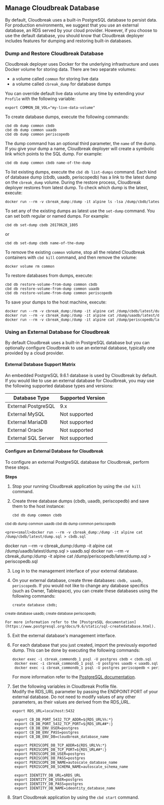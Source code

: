 ## Manage Cloudbreak Database

By default, Cloudbreak uses a built-in PostgreSQL database to persist data. For production environments, we suggest that you use an external database, an RDS served by your cloud provider. However, if you choose to use the default database, you should know that Cloudbreak deployer includes features for dumping and restoring built-in databases.


### Dump and Restore Cloudbreak Database 

Cloudbreak deployer uses Docker for the underlying infrastructure and uses Docker volume for storing data. There are two separate volumes: 

* a volume called `common` for storing live data  
* a volume called `cbreak_dump` for database dumps 

You can override default live data volume any time by extending your `Profile` with the following variable:

<pre><small>export COMMON_DB_VOL="my-live-data-volume"
</small></pre>

To create database dumps, execute the following commands:

<pre><small>cbd db dump common cbdb
cbd db dump common uaadb
cbd db dump common periscopedb
</small></pre>

The dump command has an optional third parameter, the `name` of the dump. If you give your dump a name, Cloudbreak deployer will create a symbolic link which points to the SQL dump. For example: 

<pre><small>cbd db dump common cbdb name-of-the-dump
</small></pre>

To list existing dumps, execute the `cbd db list-dumps` command. Each kind of database dump (cbdb, uaadb, periscopedb) has a link to the latest dump on the `cbreak_dump` volume. During the restore process, Cloudbreak deployer restores from latest dump. To check which dump is the latest, execute:

<pre><small>docker run --rm -v cbreak_dump:/dump -it alpine ls -lsa /dump/cbdb/latest
</small></pre>

To set any of the existing dumps as latest use the `set-dump` command. You can set both regular or named dumps. For example: 

<pre><small>cbd db set-dump cbdb 20170628_1805
</small></pre>
or
<pre><small>cbd db set-dump cbdb name-of-the-dump
</small></pre>

To remove the existing `common` volume, stop all the related Cloudbreak containers with `cbd kill` command, and then remove the volume:

<pre><small>docker volume rm common
</small></pre>

To restore databases from dumps, execute:

<pre><small>cbd db restore-volume-from-dump common cbdb
cbd db restore-volume-from-dump common uaadb
cbd db restore-volume-from-dump common periscopedb
</small></pre>

To save your dumps to the host machine, execute:

<pre><small>docker run --rm -v cbreak_dump:/dump -it alpine cat /dump/cbdb/latest/dump.sql > cbdb.sql
docker run --rm -v cbreak_dump:/dump -it alpine cat /dump/uaadb/latest/dump.sql > uaadb.sql
docker run --rm -v cbreak_dump:/dump -it alpine cat /dump/periscopedb/latest/dump.sql > periscopedb.sql
</small></pre>


### Using an External Database for Cloudbreak 

By default Cloudbreak uses a built-in PostgreSQL database but you can optionally configure Cloudbreak to use an external database, typically one provided by a cloud provider.

#### External Database Support Matrix

An embedded PostgreSQL 9.6.1 database is used by Cloudbreak by default. If you would like to use an external database for Cloudbreak, you may use the following supported database types and versions: 

| Database Type | Supported Version |
|---|---| 
| External PostgreSQL | 9.x |
| External MySQL | Not supported |
| External MariaDB | Not supported |
| External Oracle | Not supported |
| External SQL Server | Not supported |


#### Configure an External Database for Cloudbreak 

To configure an external PostgreSQL database for Cloudbreak, perform these steps. 

**Steps**

1. Stop your running Cloudbreak application by using the `cbd kill` command.  

[Comment]: <> (Or `docker exec -it cbreak_commondb_1 bash` ?)
 
 
2. Create three database dumps (cbdb, uaadb, periscopedb) and save them to the host instance:  

    <pre><small>cbd db dump common cbdb
cbd db dump common uaadb
cbd db dump common periscopedb</small></pre>

    <pre><small>docker run --rm -v cbreak_dump:/dump -it alpine cat /dump/cbdb/latest/dump.sql > cbdb.sql
docker run --rm -v cbreak_dump:/dump -it alpine cat /dump/uaadb/latest/dump.sql > uaadb.sql
docker run --rm -v cbreak_dump:/dump -it alpine cat /dump/periscopedb/latest/dump.sql > periscopedb.sql</small></pre>


3. Log in to the management interface of your external database.
 
4. On your external database, create three databases: `cbdb, uaadb, periscopedb`. If you would not like to change any database specifics (such as Owner, Tablespace), you can create these databases using the following commands:
   
    <pre><small>create database cbdb;
create database uaadb;
create database periscopedb;</small></pre>
        
    For more information refer to the [PostgreSQL documentation](https://www.postgresql.org/docs/9.6/static/sql-createdatabase.html).

5. Exit the external database's management interface.  
    
6. For each database that you just created, import the previously exported dump. This can be done by executing the following commands:

    <pre><small>docker exec -i cbreak_commondb_1 psql -U postgres cbdb < cbdb.sql
    docker exec -i cbreak_commondb_1 psql -U postgres uaadb < uaadb.sql
    docker exec -i cbreak_commondb_1 psql -U postgres periscopedb < periscopedb.sql</small></pre>
    
    For more information refer to the [PostgreSQL documentation](https://www.postgresql.org/docs/9.6/static/backup-dump.html#BACKUP-DUMP-RESTORE).
    
7. Set the following variables in Cloudbreak Profile file.  
    Modify the RDS_URL parameter by passing the ENDPOINT:PORT of your external database. Do not need to modify values of any other parameters, as their values are derived from the RDS_URL.

    <pre><small>export RDS_URL=localhost:5432
    
    export CB_DB_PORT_5432_TCP_ADDR=${RDS_URL%%:*}
    export CB_DB_PORT_5432_TCP_PORT=${RDS_URL##*:}
    export CB_DB_ENV_USER=postgres
    export CB_DB_ENV_PASS=postgres
    export CB_DB_ENV_DB=cloudbreak_database_name
    
    export PERISCOPE_DB_TCP_ADDR=${RDS_URL%%:*}
    export PERISCOPE_DB_TCP_PORT=${RDS_URL##*:}
    export PERISCOPE_DB_USER=postgres
    export PERISCOPE_DB_PASS=postgres
    export PERISCOPE_DB_NAME=autoscale_database_name
    export PERISCOPE_DB_SCHEMA_NAME=autoscale_schema_name
    
    export IDENTITY_DB_URL=$RDS_URL
    export IDENTITY_DB_USER=postgres
    export IDENTITY_DB_PASS=postgres
    export IDENTITY_DB_NAME=ideontity_database_name</small></pre>

8. Start Cloudbreak application by using the `cbd start` command. 

[Comment]: <> (How can I verify these steps worked? You can try to kill the local common_db container, the application should be able to continue to run)


 